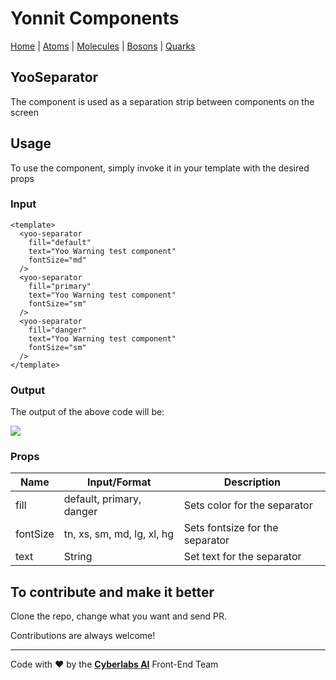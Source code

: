 # Yonnit Components

[Home](https://github.com/Yoonit-Labs/vue-yoonit-components/blob/development/README.md) | [Atoms](https://github.com/Yoonit-Labs/vue-yoonit-components/blob/development/README.md#atoms) | [Molecules](https://github.com/Yoonit-Labs/vue-yoonit-components/blob/development/README.md#molecules) | [Bosons](https://github.com/Yoonit-Labs/vue-yoonit-components/blob/development/README.md#bosons) | [Quarks](https://github.com/Yoonit-Labs/vue-yoonit-components/blob/development/README.md#quarks)

## YooSeparator

The component is used as a separation strip between components on the screen

## Usage

To use the component, simply invoke it in your template with the desired props

### Input
```vue
<template>
  <yoo-separator
    fill="default"
    text="Yoo Warning test component"
    fontSize="md"
  />
  <yoo-separator
    fill="primary"
    text="Yoo Warning test component"
    fontSize="sm"
  />
  <yoo-separator
    fill="danger"
    text="Yoo Warning test component"
    fontSize="sm"
  />
</template>
```
### Output

The output of the above code will be:

<img src="https://github.com/Yoonit-Labs/vue-yoonit-components/blob/feature/readme/public/readme-img/separator.png">

### Props

| Name               | Input/Format                                  | Description                                                                 |
| -                  | -                                             | -                                                                           |
| fill               | default, primary, danger                      | Sets color for the separator                                                |
| fontSize           | tn, xs, sm, md, lg, xl, hg                    | Sets fontsize for the separator                                             |
| text               | String                                        | Set text for the separator                                                  |


## To contribute and make it better

Clone the repo, change what you want and send PR.

Contributions are always welcome!

---

Code with ❤ by the [**Cyberlabs AI**](https://cyberlabs.ai/) Front-End Team
